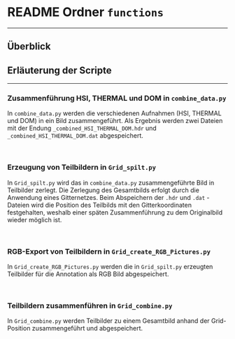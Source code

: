 # README Ordner `functions`
__________________________

## Überblick


## Erläuterung der Scripte
__________________________


### Zusammenführung HSI, THERMAL und DOM in `combine_data.py`

In `combine_data.py` werden die verschiedenen Aufnahmen (HSI, THERMAL und DOM) in ein Bild zusammengeführt. 
Als Ergebnis werden zwei Dateien mit der Endung `_combined_HSI_THERMAL_DOM.hdr` und  `_combined_HSI_THERMAL_DOM.dat`
abgespeichert.

<br>

### Erzeugung von Teilbildern in `Grid_spilt.py`
In `Grid_spilt.py` wird das in `combine_data.py` zusammengeführte Bild in Teilbilder zerlegt. 
Die Zerlegung des Gesamtbilds erfolgt durch die Anwendung eines Gitternetzes. 
Beim Abspeichern der `.hdr` und `.dat` - Dateien wird die Position des Teilbilds mit den Gitterkoordinaten festgehalten,
weshalb einer späten Zusammenführung zu dem Originalbild wieder möglich ist.

<br>

### RGB-Export von Teilbildern in `Grid_create_RGB_Pictures.py`
In `Grid_create_RGB_Pictures.py` werden die in `Grid_spilt.py` erzeugten Teilbilder für die Annotation als
RGB Bild abgespeichert.

<br>

### Teilbildern zusammenführen in `Grid_combine.py`
In `Grid_combine.py` werden Teilbilder zu einem Gesamtbild anhand der Grid-Position zusammengeführt und abgespeichert.

